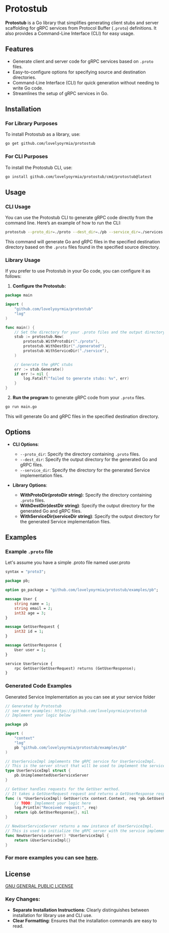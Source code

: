 # Protostub

**Protostub** is a Go library that simplifies generating client stubs and server scaffolding for gRPC services from Protocol Buffer (`.proto`) definitions. It also provides a Command-Line Interface (CLI) for easy usage.

## Features

- Generate client and server code for gRPC services based on `.proto` files.
- Easy-to-configure options for specifying source and destination directories.
- Command-Line Interface (CLI) for quick generation without needing to write Go code.
- Streamlines the setup of gRPC services in Go.

## Installation

### For Library Purposes

To install Protostub as a library, use:

```bash
go get github.com/lovelyoyrmia/protostub
```

### For CLI Purposes

To install the Protostub CLI, use:

```bash
go install github.com/lovelyoyrmia/protostub/cmd/protostub@latest
```

## Usage

### CLI Usage

You can use the Protostub CLI to generate gRPC code directly from the command line. Here’s an example of how to run the CLI:

```bash
protostub --proto_dir=./proto --dest_dir=./pb --service_dir=./services
```

This command will generate Go and gRPC files in the specified destination directory based on the `.proto` files found in the specified source directory.

### Library Usage

If you prefer to use Protostub in your Go code, you can configure it as follows:

1. **Configure the Protostub:**

```go
package main

import (
    "github.com/lovelyoyrmia/protostub"
    "log"
)

func main() {
    // Set the directory for your .proto files and the output directory for the generated code
    stub := protostub.New(
        protostub.WithProtoDir("./proto"),
        protostub.WithDestDir("./generated"),
        protostub.WithServiceDir("./service"),
    )

    // Generate the gRPC stubs
    err := stub.Generate()
    if err != nil {
        log.Fatalf("failed to generate stubs: %v", err)
    }
}
```

2. **Run the program** to generate gRPC code from your `.proto` files.

```bash
go run main.go
```

This will generate Go and gRPC files in the specified destination directory.

## Options

- **CLI Options**:
  - `--proto_dir`: Specify the directory containing `.proto` files.
  - `--dest_dir`: Specify the output directory for the generated Go and gRPC files.
  - `--service_dir`: Specify the directory for the generated Service implementation files.

- **Library Options**:
  - **WithProtoDir(protoDir string)**: Specify the directory containing `.proto` files.
  - **WithDestDir(destDir string)**: Specify the output directory for the generated Go and gRPC files.
  - **WithServiceDir(serviceDir string)**: Specify the output directory for the generated Service implementation files.

## Examples

### Example `.proto` file
Let's assume you have a simple .proto file named user.proto
```proto
syntax = "proto3";

package pb;

option go_package = "github.com/lovelyoyrmia/protostub/examples/pb";

message User {
    string name = 1;
    string email = 2;
    int32 age = 3;
}

message GetUserRequest {
    int32 id = 1;
}

message GetUserResponse {
    User user = 1;
}

service UserService {
    rpc GetUser(GetUserRequest) returns (GetUserResponse);
}
```

### Generated Code Examples
Generated Service Implementation as you can see at your service folder
```go
// Generated by Protostub
// see more examples: https://github.com/lovelyoyrmia/protostub
// Implement your logic below

package pb

import (
	"context"
	"log"
	pb "github.com/lovelyoyrmia/protostub/examples/pb"
)

// UserServiceImpl implements the gRPC service for UserServiceImpl.
// This is the server struct that will be used to implement the service methods.
type UserServiceImpl struct {
	pb.UnimplementedUserServiceServer
}

// GetUser handles requests for the GetUser method.
// It takes a GetUserRequest request and returns a GetUserResponse response.
func (s *UserServiceImpl) GetUser(ctx context.Context, req *pb.GetUserRequest) (*pb.GetUserResponse, error) {
	// TODO: Implement your logic here
	log.Println("Received request:", req)
	return &pb.GetUserResponse{}, nil
}

// NewUserServiceServer returns a new instance of UserServiceImpl.
// This is used to initialize the gRPC server with the service implementation.
func NewUserServiceServer() *UserServiceImpl {
	return &UserServiceImpl{}
}
```

### For more examples you can see [here](./examples/).

## License

[GNU GENERAL PUBLIC LICENSE](LICENSE)

### Key Changes:
- **Separate Installation Instructions**: Clearly distinguishes between installation for library use and CLI use.
- **Clear Formatting**: Ensures that the installation commands are easy to read.
